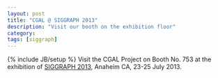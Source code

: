 ```yaml
---
layout: post
title: "CGAL @ SIGGRAPH 2013"
description: "Visit our booth on the exhibition floor"
category: 
tags: [siggraph]
---
```

{% include JB/setup %}
Visit the CGAL Project on Booth No. 753 at the exhibition of <a href="http://s2013.siggraph.org/">SIGGRAPH 2013</a>, Anaheim CA, 23-25 July 2013.
